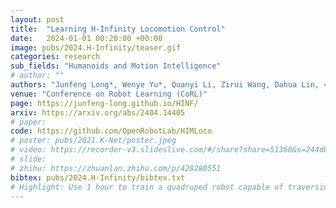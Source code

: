 ```yaml
---
layout: post
title:  "Learning H-Infinity Locomotion Control"
date:   2024-01-01 00:20:00 +00:00
image: pubs/2024.H-Infinity/teaser.gif
categories: research
sub_fields: "Humanoids and Motion Intelligence"
# author: ""
authors: "Junfeng Long*, Wenye Yu*, Quanyi Li, Zirui Wang, Dahua Lin, <strong>Jiangmiao Pang</strong><sup>&dagger;</sup>"
venue: "Conference on Robot Learning (CoRL)"
page: https://junfeng-long.github.io/HINF/
arxiv: https://arxiv.org/abs/2404.14405
# paper: 
code: https://github.com/OpenRobotLab/HIMLoco
# poster: pubs/2021.K-Net/poster.jpeg
# video: https://recorder-v3.slideslive.com/#/share?share=51360&s=244d89a2-1418-4fd5-89fe-dc9616fc6efd
# slide:
# zhihu: https://zhuanlan.zhihu.com/p/428280551
bibtex: pubs/2024.H-Infinity/bibtex.txt
# Highlight: Use 1 hour to train a quadruped robot capable of traversing any terrain under any disturbances in the open world.
---
```

